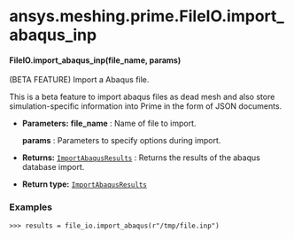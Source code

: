 # ansys.meshing.prime.FileIO.import_abaqus_inp



#### FileIO.import_abaqus_inp(file_name, params)

(BETA FEATURE) Import a Abaqus file.

This is a beta feature to import abaqus files as dead mesh and also store
simulation-specific information into Prime in the form of JSON documents.

* **Parameters:**
  **file_name**
  : Name of file to import.

  **params**
  : Parameters to specify options during import.
* **Returns:**
  [`ImportAbaqusResults`](ansys.meshing.prime.ImportAbaqusResults.md#ansys.meshing.prime.ImportAbaqusResults)
  : Returns the results of the abaqus database import.
* **Return type:**
  [`ImportAbaqusResults`](ansys.meshing.prime.ImportAbaqusResults.md#ansys.meshing.prime.ImportAbaqusResults)

### Examples

```pycon
>>> results = file_io.import_abaqus(r"/tmp/file.inp")
```

<!-- !! processed by numpydoc !! -->
